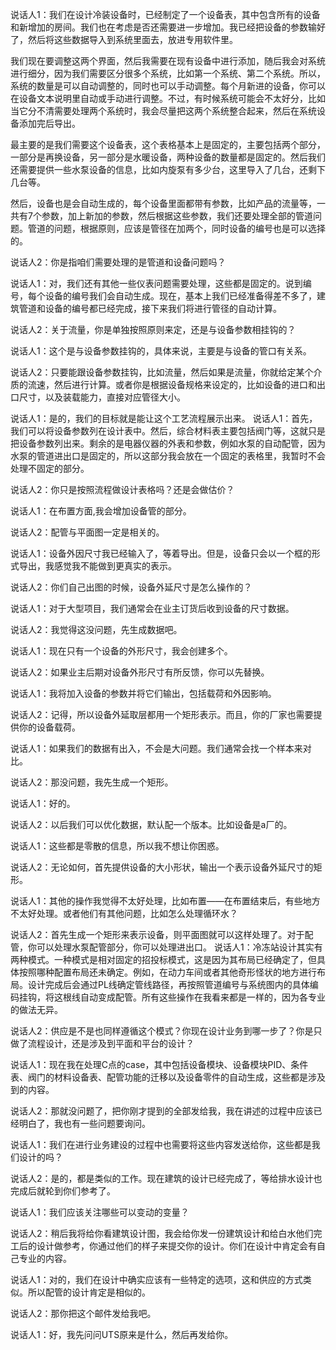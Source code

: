 说话人1：我们在设计冷装设备时，已经制定了一个设备表，其中包含所有的设备和新增加的房间。我们也在考虑是否还需要进一步增加。我已经把设备的参数输好了，然后将这些数据导入到系统里面去，放进专用软件里。

我们现在要调整这两个界面，然后我需要在现有设备中进行添加，随后我会对系统进行细分，因为我们需要区分很多个系统，比如第一个系统、第二个系统。所以，系统的数量是可以自动调整的，同时也可以手动调整。每个月新进的设备，你可以在设备文本说明里自动或手动进行调整。不过，有时候系统可能会不太好分，比如当它分不清需要处理两个系统时，我会尽量把这两个系统整合起来，然后在系统设备添加完后导出。

最主要的是我们需要这个设备表，这个表格基本上是固定的，主要包括两个部分，一部分是再换设备，另一部分是水暖设备，两种设备的数量都是固定的。然后我们还需要提供一些水泵设备的信息，比如内旋泵有多少台，这里导入了几台，还剩下几台等。

然后，设备也是会自动生成的，每个设备里面都带有参数，比如产品的流量等，一共有7个参数，加上新加的参数，然后根据这些参数，我们还要处理全部的管道问题。管道的问题，根据原则，应该是管径在加两个，同时设备的编号也是可以选择的。

说话人2：你是指咱们需要处理的是管道和设备问题吗？

说话人1：对，我们还有其他一些仪表问题需要处理，这些都是固定的。说到编号，每个设备的编号我们会自动生成。现在，基本上我们已经准备得差不多了，建筑管道和设备的编号都已经完成，接下来我们将进行管径的自动计算。

说话人2：关于流量，你是单独按照原则来定，还是与设备参数相挂钩的？

说话人1：这个是与设备参数挂钩的，具体来说，主要是与设备的管口有关系。

说话人2：只要能跟设备参数挂钩，比如流量，然后如果是流量，你就给定某个介质的流速，然后进行计算。或者你是根据设备规格来设定的，比如设备的进口和出口尺寸，以及装载能力，直接对应管径大小。

说话人1：是的，我们的目标就是能让这个工艺流程展示出来。
说话人1：首先，我们可以将设备参数列在设计表中。然后，综合材料表主要包括阀门等，这就只是把设备参数列出来。剩余的是电器仪器的外表和参数，例如水泵的自动配管，因为水泵的管道进出口是固定的，所以这部分我会放在一个固定的表格里，我暂时不会处理不固定的部分。

说话人2：你只是按照流程做设计表格吗？还是会做估价？

说话人1：在布置方面,我会增加设备管的部分。

说话人2：配管与平面图一定是相关的。

说话人1：设备外因尺寸我已经输入了，等着导出。但是，设备只会以一个框的形式导出，我感觉我不能做到更真实的表示。

说话人2：你们自己出图的时候，设备外延尺寸是怎么操作的？

说话人1：对于大型项目，我们通常会在业主订货后收到设备的尺寸数据。

说话人2：我觉得这没问题，先生成数据吧。

说话人1：现在只有一个设备的外形尺寸，我会创建多个。

说话人2：如果业主后期对设备外形尺寸有所反馈，你可以先替换。

说话人1：我将加入设备的参数并将它们输出，包括载荷和外因影响。

说话人2：记得，所以设备外延取层都用一个矩形表示。而且，你的厂家也需要提供你的设备载荷。

说话人1：如果我们的数据有出入，不会是大问题。我们通常会找一个样本来对比。

说话人2：那没问题，我先生成一个矩形。

说话人1：好的。

说话人2：以后我们可以优化数据，默认配一个版本。比如设备是a厂的。

说话人1：这些都是零散的信息，所以我不想让你困惑。

说话人2：无论如何，首先提供设备的大小形状，输出一个表示设备外延尺寸的矩形。

说话人1：其他的操作我觉得不太好处理，比如布置——在布置结束后，有些地方不太好处理。或者他们有其他问题，比如怎么处理循环水？

说话人2：首先生成一个矩形来表示设备，则平面图就可以这样处理了。对于配管，你可以处理水泵配管部分，你可以处理进出口。
说话人1：冷冻站设计其实有两种模式。一种模式是相对固定的招投标模式，这是因为其布局已经确定了，但具体按照哪种配置布局还未确定。例如，在动力车间或者其他奇形怪状的地方进行布局。设计完成后会通过PL线确定管线路径，再按照管道编号与系统图内的具体编码挂钩，将这根线自动变成配管。所有这些操作在我看来都是一样的，因为各专业的做法无异。

说话人2：供应是不是也同样遵循这个模式？你现在设计业务到哪一步了？你是只做了流程设计，还是涉及到平面和平台的设计？

说话人1：现在我在处理C点的case，其中包括设备模块、设备模块PID、条件表、阀门的材料设备表、配管功能的迁移以及设备零件的自动生成，这些都是涉及到的内容。

说话人2：那就没问题了，把你刚才提到的全部发给我，我在讲述的过程中应该已经明白了，我也有一些问题要询问。

说话人1：我们在进行业务建设的过程中也需要将这些内容发送给你，这些都是我们设计的吗？

说话人2：是的，都是类似的工作。现在建筑的设计已经完成了，等给排水设计也完成后就轮到你们参考了。

说话人1：我们应该关注哪些可以变动的变量？

说话人2：稍后我将给你看建筑设计图，我会给你发一份建筑设计和给白水他们完工后的设计做参考，你通过他们的样子来提交你的设计。你们在设计中肯定会有自己专业的内容。

说话人1：对的，我们在设计中确实应该有一些特定的选项，这和供应的方式类似。所以配管的设计肯定是相似的。

说话人2：那你把这个邮件发给我吧。

说话人1：好，我先问问UTS原来是什么，然后再发给你。
